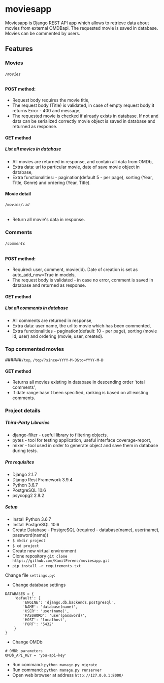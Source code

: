 # moviesapp

Moviesapp is Django REST API app which allows to retrieve data about movies from external OMDBapi. The requested movie is saved in database. Movies can be commented by users.

## Features

### Movies 
###### ```/movies```
#### POST method:
- Request body requires the movie title,
- The request body (Title) is validated, in case of empty request body it returns Error - 400 and message,
- The requested movie is checked if already exists in database. If not and data can be serialized correctly movie object is saved in database and returned as response.

#### GET method
##### List all movies in database
- All movies are returned in response, and contain all data from OMDb,
- Extra data: url to particular movie, date of save movie object in database,
- Extra functionalities: - pagination(default 5 - per page), sorting (Year, Title, Genre) and ordering (Year, Title).
#### Movie detail 
###### ```/movies/:id```
- Return all movie's data in response.

### Comments
###### ```/comments```
#### POST method:
- Required: user, comment, movie(id). Date of creation is set as auto_add_now=True in models,
- The request body is validated - in case no error, comment is saved in database and returned as response.
#### GET method
##### List all comments in database
- All comments are returned in response,
- Extra data: user name, the url to movie which has been commented,
- Extra functionalities - pagination(default: 10 - per page), sorting (movie id, user) and ordering (movie, user, created).

### Top commented movies
######```/top```, ```/top/?since=YYYY-M-D&to=YYYY-M-D```
#### GET method
- Returns all movies existing in database in descending order 'total comments',
- If date range hasn't been specified, ranking is based on all existing comments.


### Project details
##### Third-Party Libraries 
- django-filter - useful library to filtering objects,
- pytes - tool for testing application, useful interface coverage-report,
- mixer - tool used in order to generate object and save them in database during tests.

##### Pre requisites
- Django 2.1.7
- Django Rest Framework 3.9.4
- Python 3.6.7
- PostgreSQL 10.6
- psycopg2 2.8.2

##### Setup

- Install Python 3.6.7
- Install PostgreSQL 10.6
- Create Database - PostgreSQL (required - database(name), user(name), password(name))
- ```$ mkdir project```
- ```$ cd project```
- Create new virtual environment
- Clone repository ```git clone https://github.com/KamilFerenc/moviesapp.git```
- ```pip install -r requirements.txt```

Change file ```settings.py```:
- Change database settings
```
DATABASES = {
    'default': {
        'ENGINE': 'django.db.backends.postgresql',
        'NAME': 'database(name)',
        'USER': 'user(name)',
        'PASSWORD': 'user(password)',
        'HOST': 'localhost',
        'PORT': '5432'
    }
}
```
- Change OMDb 

```
# OMDb parameters
OMDb_API_KEY = 'you-api-key'
```

- Run command: ```python manage.py migrate```
- Run command: ```python manage.py runserver```
- Open web browser at address ```http://127.0.0.1:8000/```
